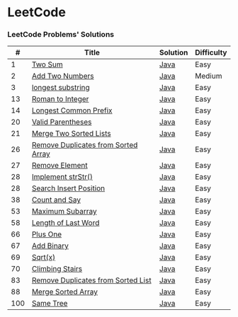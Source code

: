 LeetCode
========
### LeetCode Problems' Solutions
| # | Title | Solution | Difficulty |
|---| ----- | -------- | ---------- |
|1| [Two Sum](https://leetcode.com/problems/two-sum/description/) | [Java](./algorithms/TwoSum/) | Easy |
|2| [Add Two Numbers](https://leetcode-cn.com/problems/add-two-numbers/description/) | [Java](./algorithms/AddTwoNum/AddTwoNum.java) | Medium |
|3| [longest substring](https://leetcode-cn.com/problems/longest-substring-without-repeating-characters/description/) | [Java](./algorithms/LongestSubstring/) | Easy |
|13| [Roman to Integer](https://leetcode-cn.com/problems/roman-to-integer/description/) | [Java](./algorithms/RomanToInteger/RomanToInteger.java) | Easy |
|14| [Longest Common Prefix ](https://leetcode-cn.com/problems/longest-common-prefix/description/) | [Java](./algorithms/LongestCommonPrefix/LongestCommonPrefix.java) | Easy |
|20| [Valid Parentheses ](https://leetcode-cn.com/problems/valid-parentheses/description/) | [Java](./algorithms/ValidParentheses/ValidParentheses.java) | Easy |
|21| [Merge Two Sorted Lists ](https://leetcode-cn.com/problems/merge-two-sorted-lists/description/) | [Java](./algorithms/MergeTwoSortedLists/MergeTwoSortedLists.java) | Easy |
|26| [Remove Duplicates from Sorted Array ](https://leetcode-cn.com/problems/remove-duplicates-from-sorted-array/description/) | [Java](./algorithms/RemoveDuplicatesFromSortedArray/RemoveDuplicatesFromSortedArray.java) | Easy |
|27| [Remove Element ](https://leetcode-cn.com/problems/remove-element/description/) | [Java](./algorithms/RemoveElement/) | Easy |
|28| [Implement strStr() ](https://leetcode-cn.com/problems/implement-strstr/description/) | [Java](./algorithms/ImplementStrStr()/ImplementStrStr().java) | Easy |
|28| [Search Insert Position ](https://leetcode-cn.com/problems/search-insert-position/description/) | [Java](./algorithms/SearchInsertPosition/SearchInsertPosition.java) | Easy |
|38| [Count and Say ](https://leetcode-cn.com/problems/count-and-say/description/) | [Java](./algorithms/CountAndSay/CountAndSay.java) | Easy |
|53| [Maximum Subarray](https://leetcode-cn.com/problems/maximum-subarray/description/) | [Java](./algorithms/MaximumSubarray/MaximumSubarray.java) | Easy |
|58| [Length of Last Word](https://leetcode-cn.com/problems/length-of-last-word/description/) | [Java](./algorithms/LengthOfLastWord/LengthOfLastWord.java) | Easy |
|66| [Plus One](https://leetcode-cn.com/problems/plus-one/description/) | [Java](./algorithms/PlusOne/PlusOne.java) | Easy |
|67| [Add Binary](https://leetcode-cn.com/problems/add-binary/description/) | [Java](./algorithms/AddBinary/AddBinary.java) | Easy |
|69| [Sqrt(x)](https://leetcode-cn.com/problems/sqrtx/description/) | [Java](./algorithms/Sqrt(x)/Sqrt(x).java) | Easy |
|70| [Climbing Stairs](https://leetcode-cn.com/problems/climbing-stairs/description/) | [Java](./algorithms/ClimbingStairs/ClimbingStairs.java) | Easy |
|83| [Remove Duplicates from Sorted List](https://leetcode-cn.com/problems/remove-duplicates-from-sorted-list/description/) | [Java](./algorithms/RemoveDuplicatesfromSortedList/RemoveDuplicatesfromSortedList.java) | Easy |
|88| [Merge Sorted Array](https://leetcode-cn.com/problems/merge-sorted-array/description/) | [Java](./algorithms/MergeSortedArray/MergeSortedArray.java) | Easy |
|100| [Same Tree](https://leetcode-cn.com/problems/same-tree/description/) | [Java](./algorithms/SameTree/SameTree.java) | Easy |
